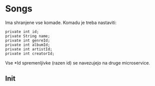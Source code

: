 # Songs
Ima shranjene vse komade. Komadu je treba nastaviti:
```
private int id;
private String name;
private int genreId;
private int albumId;
private int artistId;
private int creatorId;
```
Vse *Id spremenljivke (razen id) se navezujejo na druge microservice.

## Init
